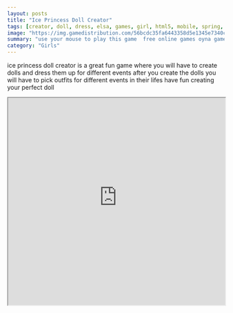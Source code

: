 ```yaml
---
layout: posts
title: "Ice Princess Doll Creator"
tags: [creator, doll, dress, elsa, games, girl, html5, mobile, spring, free, online, games, oyna, game, free, games, play, play, games]
image: "https://img.gamedistribution.com/56bcdc35fa6443358d5e1345e7340c1a.jpg"
summary: "use your mouse to play this game  free online games oyna game free games play play games"
category: "Girls"
---
```


ice princess doll creator is a great fun game where you will have to create dolls and dress them up for different events after you create the dolls you will have to pick outfits for different events in their lifes have fun creating your perfect doll

<iframe width="100%" height="480px;" src="https://html5.gamedistribution.com/56bcdc35fa6443358d5e1345e7340c1a/"></iframe>